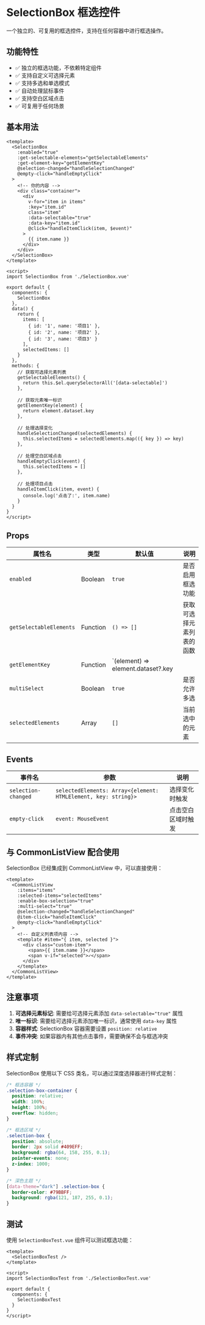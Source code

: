 # SelectionBox 框选控件

一个独立的、可复用的框选控件，支持在任何容器中进行框选操作。

## 功能特性

- ✅ 独立的框选功能，不依赖特定组件
- ✅ 支持自定义可选择元素
- ✅ 支持多选和单选模式
- ✅ 自动处理鼠标事件
- ✅ 支持空白区域点击
- ✅ 可复用于任何场景

## 基本用法

```vue
<template>
  <SelectionBox
    :enabled="true"
    :get-selectable-elements="getSelectableElements"
    :get-element-key="getElementKey"
    @selection-changed="handleSelectionChanged"
    @empty-click="handleEmptyClick"
  >
    <!-- 你的内容 -->
    <div class="container">
      <div
        v-for="item in items"
        :key="item.id"
        class="item"
        :data-selectable="true"
        :data-key="item.id"
        @click="handleItemClick(item, $event)"
      >
        {{ item.name }}
      </div>
    </div>
  </SelectionBox>
</template>

<script>
import SelectionBox from './SelectionBox.vue'

export default {
  components: {
    SelectionBox
  },
  data() {
    return {
      items: [
        { id: '1', name: '项目1' },
        { id: '2', name: '项目2' },
        { id: '3', name: '项目3' }
      ],
      selectedItems: []
    }
  },
  methods: {
    // 获取可选择元素列表
    getSelectableElements() {
      return this.$el.querySelectorAll('[data-selectable]')
    },

    // 获取元素唯一标识
    getElementKey(element) {
      return element.dataset.key
    },

    // 处理选择变化
    handleSelectionChanged(selectedElements) {
      this.selectedItems = selectedElements.map(({ key }) => key)
    },

    // 处理空白区域点击
    handleEmptyClick(event) {
      this.selectedItems = []
    },

    // 处理项目点击
    handleItemClick(item, event) {
      console.log('点击了:', item.name)
    }
  }
}
</script>
```

## Props

| 属性名 | 类型 | 默认值 | 说明 |
|--------|------|--------|------|
| `enabled` | Boolean | `true` | 是否启用框选功能 |
| `getSelectableElements` | Function | `() => []` | 获取可选择元素列表的函数 |
| `getElementKey` | Function | `(element) => element.dataset?.key || element.id || null` | 获取元素唯一标识的函数 |
| `multiSelect` | Boolean | `true` | 是否允许多选 |
| `selectedElements` | Array | `[]` | 当前选中的元素 |

## Events

| 事件名 | 参数 | 说明 |
|--------|------|------|
| `selection-changed` | `selectedElements: Array<{element: HTMLElement, key: string}>` | 选择变化时触发 |
| `empty-click` | `event: MouseEvent` | 点击空白区域时触发 |

## 与 CommonListView 配合使用

SelectionBox 已经集成到 CommonListView 中，可以直接使用：

```vue
<template>
  <CommonListView
    :items="items"
    :selected-items="selectedItems"
    :enable-box-selection="true"
    :multi-select="true"
    @selection-changed="handleSelectionChanged"
    @item-click="handleItemClick"
    @empty-click="handleEmptyClick"
  >
    <!-- 自定义列表项内容 -->
    <template #item="{ item, selected }">
      <div class="custom-item">
        <span>{{ item.name }}</span>
        <span v-if="selected">✓</span>
      </div>
    </template>
  </CommonListView>
</template>
```

## 注意事项

1. **可选择元素标记**: 需要给可选择元素添加 `data-selectable="true"` 属性
2. **唯一标识**: 需要给可选择元素添加唯一标识，通常使用 `data-key` 属性
3. **容器样式**: SelectionBox 容器需要设置 `position: relative`
4. **事件冲突**: 如果容器内有其他点击事件，需要确保不会与框选冲突

## 样式定制

SelectionBox 使用以下 CSS 类名，可以通过深度选择器进行样式定制：

```css
/* 框选容器 */
.selection-box-container {
  position: relative;
  width: 100%;
  height: 100%;
  overflow: hidden;
}

/* 框选区域 */
.selection-box {
  position: absolute;
  border: 2px solid #409EFF;
  background: rgba(64, 158, 255, 0.1);
  pointer-events: none;
  z-index: 1000;
}

/* 深色主题 */
[data-theme="dark"] .selection-box {
  border-color: #79BBFF;
  background: rgba(121, 187, 255, 0.1);
}
```

## 测试

使用 `SelectionBoxTest.vue` 组件可以测试框选功能：

```vue
<template>
  <SelectionBoxTest />
</template>

<script>
import SelectionBoxTest from './SelectionBoxTest.vue'

export default {
  components: {
    SelectionBoxTest
  }
}
</script>
``` 
